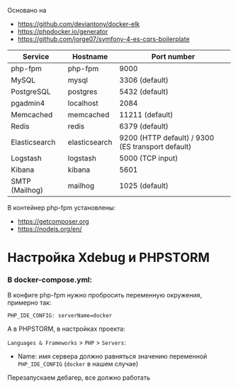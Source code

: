  Основано на
 * https://github.com/deviantony/docker-elk
 * https://phpdocker.io/generator
 * https://github.com/jorge07/symfony-4-es-cqrs-boilerplate
 
 Service|Hostname|Port number
 ------|---------|-----------
 php-fpm|php-fpm|9000
 MySQL|mysql|3306 (default)
 PostgreSQL|postgres|5432 (default)
 pgadmin4|localhost|2084
 Memcached|memcached|11211 (default)
 Redis|redis|6379 (default)
 Elasticsearch|elasticsearch|9200 (HTTP default) / 9300 (ES transport default)
 Logstash|logstash|5000 (TCP input)
 Kibana|kibana|5601
 SMTP (Mailhog)|mailhog|1025 (default)


В контейнер php-fpm установлены:
* https://getcomposer.org
* https://nodejs.org/en/


# Настройка Xdebug и  PHPSTORM

### В docker-compose.yml:
В конфиге php-fpm нужно пробросить переменную окружения, примерно так:
    
    PHP_IDE_CONFIG: serverName=docker
    

А в PHPSTORM, в настройках проекта:

`Languages & Frameworks` > `PHP` > `Servers`:

  * Name: имя сервера должно равняться значению  переменной `PHP_IDE_CONFIG` (`docker` в нашем случае)

Перезапускаем дебагер, все должно работать